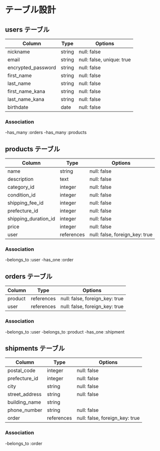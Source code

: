 # テーブル設計

## users テーブル

| Column             | Type   | Options     |
| ------------------ | ------ | ----------- |
| nickname           | string | null: false |
| email              | string | null: false, unique: true |
| encrypted_password | string | null: false |
| first_name         | string | null: false |
| last_name          | string | null: false |
| first_name_kana    | string | null: false |
| last_name_kana     | string | null: false |
| birthdate          | date   | null: false |

### Association

-has_many :orders
-has_many :products


## products テーブル

| Column                         | Type       | Options                        |
| ----------------------------   | ---------- | ------------------------------ |
| name                           | string     | null: false                    |
| description                    | text       | null: false                    |
| category_id                    | integer    | null: false                    |
| condition_id                   | integer    | null: false                    |
| shipping_fee_id                | integer    | null: false                    |
| prefecture_id                  | integer    | null: false                    |
| shipping_duration_id           | integer    | null: false                    |
| price                          | integer    | null: false                    |
| user                           | references | null: false, foreign_key: true |

### Association

-belongs_to :user
-has_one :order


## orders テーブル
| Column                       | Type       | Options                        |
| ---------------------------- | ---------- | ------------------------------ |
| product                      | references | null: false, foreign_key: true |
| user                         | references | null: false, foreign_key: true |

### Association

-belongs_to :user
-belongs_to :product
-has_one :shipment


## shipments テーブル
| Column                       | Type       | Options                        |
| ---------------------------- | ---------- | ------------------------------ |
| postal_code                  | integer    | null: false              
| prefecture_id                | integer    | null: false                    |
| city                         | string     | null: false                    |
| street_address               | string     | null: false                    |
| building_name                | string     |                                |
| phone_number                 | string     | null: false                    |
| order                        | references | null: false, foreign_key: true |

### Association

-belongs_to :order